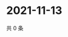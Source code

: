 # 2021-11-13

共 0 条

<!-- BEGIN WEIBO -->
<!-- 最后更新时间 Sat Nov 13 2021 07:00:34 GMT+0800 (China Standard Time) -->

<!-- END WEIBO -->
